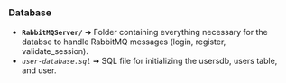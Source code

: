 ### Database

* **`RabbitMQServer/`** ➜ Folder containing everything necessary for the databse to handle RabbitMQ messages (login, register, validate_session).
* *`user-database.sql`* ➜ SQL file for initializing the usersdb, users table, and user.

